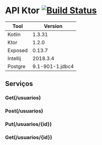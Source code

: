 # API Ktor [![Build Status](https://travis-ci.org/bvigentas/API-Ktor.svg?branch=master)](https://travis-ci.org/bvigentas/API-Ktor)

| Tool                                             | Version             | 
|--------------------------------------------------|---------------------|
| Kotlin                                           | 1.3.31              | 
| Ktor                                             | 1.2.0               |
| Exposed                                          | 0.13.7              |
| Intellij                                         | 2018.3.4            |
| Postgre                                          | 9.1-901-1.jdbc4     |

## Serviços

### Get(/usuarios)

### Post(/usuarios)

### Put(/usuarios/{id})

### Get(/usuarios/{id})

